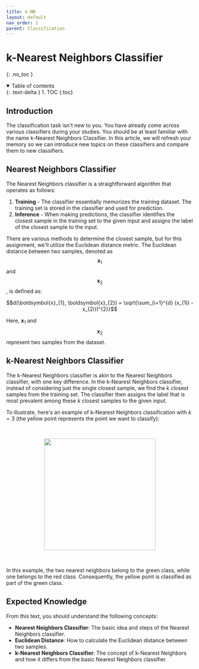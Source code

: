 ```yaml
---
title: k-NN
layout: default
nav_order: 1
parent: Classification
---
```



# k-Nearest Neighbors Classifier
{: .no_toc }

<details open markdown="block">
  <summary>
    Table of contents
  </summary>
  {: .text-delta }
1. TOC
{:toc}
</details>

## Introduction

The classification task isn't new to you. You have already come across various classifiers during your studies. You should be at least familiar with the name k-Nearest Neighbors Classifier. In this article, we will refresh your memory so we can introduce new topics on these classifiers and compare them to new classifiers.

## Nearest Neighbors Classifier

The Nearest Neighbors classifier is a straightforward algorithm that operates as follows:

1. **Training** - The classifier essentially memorizes the training dataset. The training set is stored in the classifier and used for prediction.
2. **Inference** - When making predictions, the classifier identifies the closest sample in the training set to the given input and assigns the label of the closest sample to the input.

There are various methods to determine the closest sample, but for this assignment, we'll utilize the Euclidean distance metric. The Euclidean distance between two samples, denoted as $$\boldsymbol{x}_{1}$$ and $$\boldsymbol{x}_{2}$$, is defined as:

$$d(\boldsymbol{x}_{1}, \boldsymbol{x}_{2}) = \sqrt{\sum_{i=1}^{d} (x_{1i} - x_{2i})^{2}}$$

Here, $\boldsymbol{x}_{1}$ and $$\boldsymbol{x}_{2}$$ represent two samples from the dataset.

## k-Nearest Neighbors Classifier

The k-Nearest Neighbors classifier is akin to the Nearest Neighbors classifier, with one key difference. In the k-Nearest Neighbors classifier, instead of considering just the single closest sample, we find the $k$ closest samples from the training set. The classifier then assigns the label that is most prevalent among these $k$ closest samples to the given input.

To illustrate, here's an example of k-Nearest Neighbors classification with $k=3$ (the yellow point represents the point we want to classify):

<br>
<div align="center">
  <figure>
    <img src="{{ site.baseurl }}/assets/images/knn_principle.png" width="300px">
    <!-- <figcaption>KNN Principle</figcaption> -->
  </figure>
</div>
<br>

In this example, the two nearest neighbors belong to the green class, while one belongs to the red class. Consequently, the yellow point is classified as part of the green class.

## Expected Knowledge

From this text, you should understand the following concepts:

- **Nearest Neighbors Classifier**: The basic idea and steps of the Nearest Neighbors classifier.
- **Euclidean Distance**: How to calculate the Euclidean distance between two samples.
- **k-Nearest Neighbors Classifier**: The concept of k-Nearest Neighbors and how it differs from the basic Nearest Neighbors classifier.
